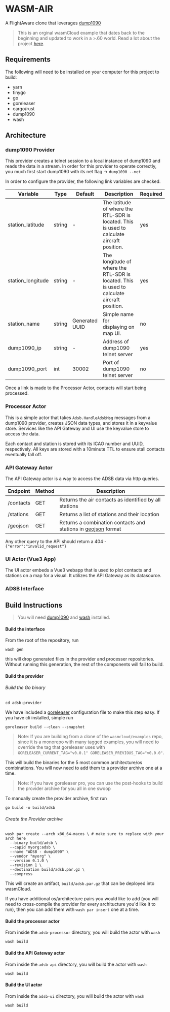 # WASM-AIR
A FlightAware clone that leverages [dump1090](https://github.com/antirez/dump1090)

> This is an orginal wasmCloud example that dates back to the beginning and updated to work in a >.60 world. Read a lot about the project [here](https://github.com/wasmcloud/wasm-air).

## Requirements
The following will need to be installed on your computer for this project to build:
- yarn
- tinygo
- go 
- goreleaser
- cargo/rust 
- dump1090
- wash

## Architecture 

### dump1090 Provider 

This provider creates a telnet session to a local instance of dump1090 and reads the data in a stream.  In order for this provider to operate correctly, you much first start dump1090 with its net flag -> `dump1090 --net`

In order to configure the provider, the following link variables are checked.

| Variable          | Type   | Default        | Description                                                                                 | Required |
| --------          | ----   | -------        | -----------                                                                                 | -------- |
| station_latitude  | string | -              | The latitude of where the RTL-SDR is located. This is used to calculate aircraft position.  | yes      |
| station_longitude | string | -              | The longitude of where the RTL-SDR is located. This is used to calculate aircraft position. | yes      |
| station_name      | string | Generated UUID | Simple name for displaying on map UI.                                                       | no       |
| dump1090_ip       | string | -              | Address of dump1090 telnet server                                                           | yes      |
| dump1090_port     | int    | 30002          | Port of dump1090 telnet server                                                              | no       |

Once a link is made to the Processor Actor, contacts will start being processed.

### Processor Actor 

This is a simple actor that takes `Adsb.HandleAdsbMsg` messages from a dump1090 provider, creates JSON data types, and stores it in a keyvalue store.  Services like the API Gateway and UI use the keyvalue store to access the data.

Each contact and station is stored with its ICAO number and UUID, respectively.  All keys are stored with a 10minute TTL to ensure stall contacts eventually fall off.

### API Gateway Actor 

The API Gateway actor is a way to access the ADSB data via http queries.  

| Endpoint  | Method | Description                                                                                             |
| --------  | ------ | -----------                                                                                             |
| /contacts | GET    | Returns the air contacts as identified by all stations                                                  |
| /stations | GET    | Returns a list of stations and their location                                                           |
| /geojson  | GET    | Returns a combination contacts and stations in [geojson](https://www.rfc-editor.org/rfc/rfc7946) format |

Any other query to the API should return a 404 - `{"error":"invalid_request"}`

### UI Actor (Vue3 App)

The UI actor embeds a Vue3 webapp that is used to plot contacts and stations on a map for a visual.  It utilizes the API Gateway as its datasource.

### ADSB Interface

## Build Instructions 

> You will need [dump1090](https://github.com/MalcolmRobb/dump1090) and [wash](https://github.com/wasmcloud/wash) installed.  

#### Build the interface

From the root of the repository, run 

```
wash gen
```

this will drop generated files in the provider and processer repositories.  Without running this generation, the rest of the components will fail to build.

#### Build the provider 

###### Build the Go binary
```
cd adsb-provider
```

We have included a [goreleaser](https://goreleaser.com/) configuration file to make this step easy.  If you have cli installed, simple run 

```
goreleaser build --clean --snapshot
```

> Note: If you are building from a clone of the `wasmcloud/examples` repo, since it is a monorepo with many tagged examples, you will need to override the tag that goreleaser uses with `GORELEASER_CURRENT_TAG="v0.0.1" GORELEASER_PREVIOUS_TAG="v0.0.0"`.  

This will build the binaries for the 5 most common architecture/os combinations.  You will now need to add them to a provider archive one at a time.

> Note: if you have goreleaser pro, you can use the post-hooks to build the provider archive for you all in one swoop 

To manually create the provider archive, first run 

```
go build -o build/adsb
```
###### Create the Provider archive

```
wash par create --arch x86_64-macos \ # make sure to replace with your arch here
  --binary build/adsb \
  --capid myorg:adsb \
  --name "ADSB - dump1090" \
  --vendor "myorg" \
  --version 0.1.0 \
  --revision 1 \
  --destination build/adsb.par.gz \
  --compress
```

This will create an artifact, `build/adsb.par.gz` that can be deployed into wasmCloud.

If you have additional os/architecture pairs you would like to add (you will need to cross-compile the provider for every architucture you'd like it to run), 
then you can add them with `wash par insert` one at a time.

#### Build the processor actor

From inside the `adsb-processor` directory, you will build the actor with `wash`

```
wash build
```

#### Build the API Gateway actor

From inside the `adsb-api` directory, you will build the actor with `wash`

```
wash build
```

#### Build the UI actor

From inside the `adsb-ui` directory, you will build the actor with `wash`

```
wash build
```


